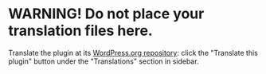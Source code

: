 # WARNING! Do not place your translation files here.

Translate the plugin at its [WordPress.org repository](https://wordpress.org/plugins/rename-taxonomies/): click the "Translate this plugin" button under the "Translations" section in sidebar.
